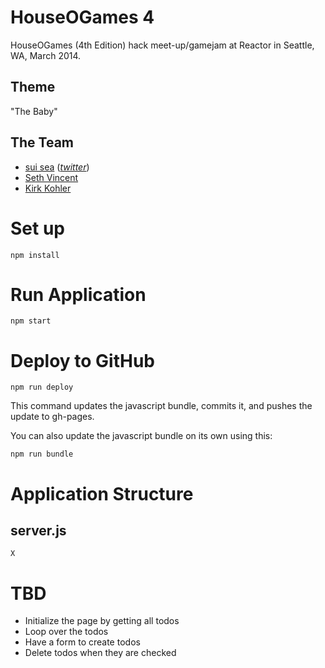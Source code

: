 # HouseOGames 4
HouseOGames (4th Edition) hack meet-up/gamejam at Reactor in Seattle, WA, March 2014.

## Theme
"The Baby"

## The Team
 * <a href="https://github.com/suisea">sui sea</a> (<a href="http://twitter.com/swayandsea"><i>twitter</i></a>)
 * <a href="https://github.com/sethvincent">Seth Vincent</a>
 * <a href="https://github.com/kirkkohler">Kirk Kohler</a>

# Set up
```
npm install
```

# Run Application
```
npm start
```

# Deploy to GitHub
```
npm run deploy
```

This command updates the javascript bundle, commits it, and pushes the update to gh-pages.

You can also update the javascript bundle on its own using this:

```
npm run bundle
```

# Application Structure

## server.js
	X

# TBD
* Initialize the page by getting all todos
* Loop over the todos
* Have a form to create todos
* Delete todos when they are checked
